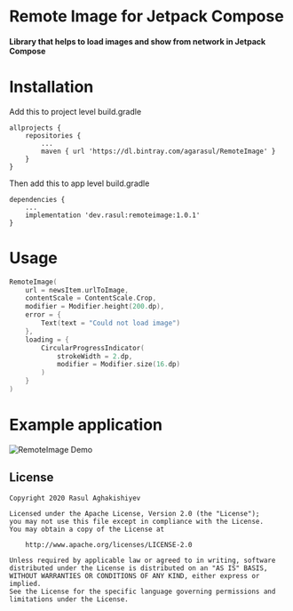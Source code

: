 


# Remote Image for Jetpack Compose



#### Library that helps to load images and show from network in Jetpack Compose

# Installation

Add this to project level build.gradle
```
allprojects {
    repositories {
        ...
        maven { url 'https://dl.bintray.com/agarasul/RemoteImage' }
    }
}
```

Then add this to app level build.gradle


```
dependencies {
    ...
    implementation 'dev.rasul:remoteimage:1.0.1'
}
```

# Usage 

```kotlin
RemoteImage(
    url = newsItem.urlToImage,
    contentScale = ContentScale.Crop,
    modifier = Modifier.height(200.dp),
    error = {
        Text(text = "Could not load image")
    },
    loading = {
        CircularProgressIndicator(
            strokeWidth = 2.dp,
            modifier = Modifier.size(16.dp)
        )
    }
)
```

# Example application 

![RemoteImage Demo](sample_video.gif)


License
----
```
Copyright 2020 Rasul Aghakishiyev

Licensed under the Apache License, Version 2.0 (the "License");
you may not use this file except in compliance with the License.
You may obtain a copy of the License at

    http://www.apache.org/licenses/LICENSE-2.0

Unless required by applicable law or agreed to in writing, software
distributed under the License is distributed on an "AS IS" BASIS,
WITHOUT WARRANTIES OR CONDITIONS OF ANY KIND, either express or implied.
See the License for the specific language governing permissions and
limitations under the License.
```


